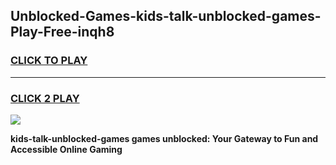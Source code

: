 
## Unblocked-Games-kids-talk-unblocked-games-Play-Free-inqh8
<h3>
<a href="https://premium76.site?title=kids-talk-unblocked-games&ref=21A">CLICK TO PLAY</a></h3>
<hr>

<h3>
<a href="https://premium76.site?title=kids-talk-unblocked-games&ref=21A">CLICK 2 PLAY</a>
  
</h3>

<a href="https://premium76.site?title=kids-talk-unblocked-games&ref=21A"><img src="https://clearcache.store/games.png"></a>


**kids-talk-unblocked-games games unblocked: Your Gateway to Fun and Accessible Online Gaming**
